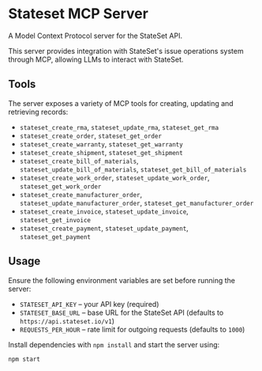 # Stateset MCP Server

A Model Context Protocol server for the StateSet API.

This server provides integration with StateSet's issue operations system through MCP, allowing LLMs to interact with StateSet.

## Tools

The server exposes a variety of MCP tools for creating, updating and retrieving records:

- `stateset_create_rma`, `stateset_update_rma`, `stateset_get_rma`
- `stateset_create_order`, `stateset_get_order`
- `stateset_create_warranty`, `stateset_get_warranty`
- `stateset_create_shipment`, `stateset_get_shipment`
- `stateset_create_bill_of_materials`, `stateset_update_bill_of_materials`, `stateset_get_bill_of_materials`
- `stateset_create_work_order`, `stateset_update_work_order`, `stateset_get_work_order`
- `stateset_create_manufacturer_order`, `stateset_update_manufacturer_order`, `stateset_get_manufacturer_order`
- `stateset_create_invoice`, `stateset_update_invoice`, `stateset_get_invoice`
- `stateset_create_payment`, `stateset_update_payment`, `stateset_get_payment`

## Usage

Ensure the following environment variables are set before running the server:

- `STATESET_API_KEY` – your API key (required)
- `STATESET_BASE_URL` – base URL for the StateSet API (defaults to `https://api.stateset.io/v1`)
- `REQUESTS_PER_HOUR` – rate limit for outgoing requests (defaults to `1000`)

Install dependencies with `npm install` and start the server using:

```bash
npm start
```
